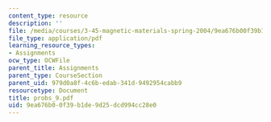 ```yaml
---
content_type: resource
description: ''
file: /media/courses/3-45-magnetic-materials-spring-2004/9ea676b00f39b1de9d25dcd994cc28e0_probs_9.pdf
file_type: application/pdf
learning_resource_types:
- Assignments
ocw_type: OCWFile
parent_title: Assignments
parent_type: CourseSection
parent_uid: 979d0a8f-4c6b-edab-341d-9492954cabb9
resourcetype: Document
title: probs_9.pdf
uid: 9ea676b0-0f39-b1de-9d25-dcd994cc28e0
---
```

